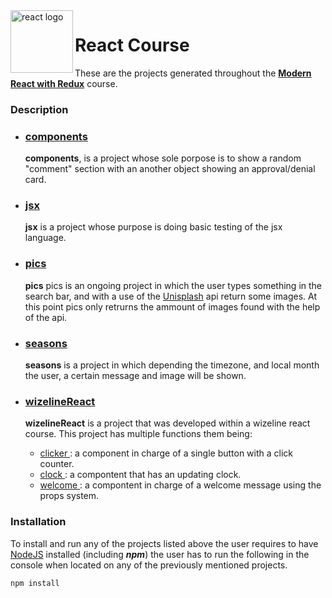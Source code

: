<img src="https://upload.wikimedia.org/wikipedia/commons/thumb/a/a7/React-icon.svg/1200px-React-icon.svg.png" alt="react logo" width="100" align="left">
<h1>React Course</h1>

These are the projects generated throughout the **[Modern React with Redux](https://www.udemy.com/react-redux/ "Modern React with Redux [2019 Update]")** course.

### Description

<ul>
 <li>
  <h3><a href="./components" title="Components Project">components</a></h3>
  <p>
   <strong>components</strong>, 
    is a project whose sole porpose is to show a random "comment" 
    section with an another object showing an approval/denial card. 
  </p>
 </li>

 <li>
  <h3><a href="./jsx" title="JSX Project">jsx</a></h3>
  <p>	
   <strong>jsx</strong>
   is a project whose purpose is doing basic testing of the jsx
   language.
  </p>
 </li>

 <li>
  <h3><a href="./pics" title="Pics Project">pics</a></h3>
  <p>
   <strong>pics</strong>
   pics is an ongoing project in which the user types something
   in the search bar, and with a use of the 
   <a href="https://unsplash.com/" title="Unisplash Home">Unisplash</a> 
   api return some images. At this point pics only retrurns the ammount
   of images found with the help of the api.
  </p>
 </li>

 <li>
 <h3><a href="./seasons" title="Seasons Project">seasons</a></h3>
  <p>
   <strong>seasons</strong>
   is a project in which depending the timezone, and local
   month the user, a certain message and image will be shown.
  </p>
 </li>
 
 <li>
   <h3><a href="./wizelineReact" title="Wizeline React Project">wizelineReact</a></h3>
  <p>
   <strong>wizelineReact</strong>
   is a project that was developed within a wizeline react
   course. This project has multiple functions them being:
   <ul>
   <li>
   <a href="./wizelineReact/src/components/Clicker" title="Clicker folder">
   clicker
   </a>
   : a component in charge of a single button with a click
   counter. 
   </li>
   <li>
   <a href="./wizelineReact/src/components/Clock" title="Clock folder">
   clock
   </a>
   : a compontent that has an updating clock. 
   </li>
   <li>
   <a href="./wizelineReact/src/components/Welcome" title="Welcome folder">
   welcome
   </a>
   : a compontent in charge of a welcome message using the
   props system.
   </li>
   </ul>
  </p>
 </li>
</ul>

### Installation

<p>
To install and run any of the projects listed above the user requires
to have 
<a href="https://nodejs.org/en/" title="NodeJS Webpage">NodeJS</a>
installed (including <strong><em>npm</em></strong>) the user has to
run the following in the console when located on any of the previously
mentioned projects.
</p>

```bash
npm install
```
